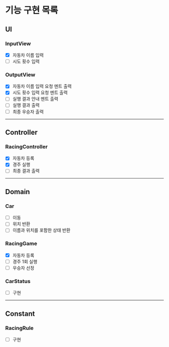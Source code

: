 # 기능 구현 목록

## UI
### InputView
- [x] 자동차 이름 입력
- [ ] 시도 횟수 입력

### OutputView
- [x] 자동차 이름 입력 요청 멘트 출력
- [x] 시도 횟수 입력 요청 멘트 출력
- [ ] 실행 결과 안내 멘트 출력
- [ ] 실행 결과 출력
- [ ] 최종 우승자 출력 
---

## Controller
### RacingController
- [x] 자동차 등록
- [x] 경주 실행
- [ ] 최종 결과 출력
---

## Domain
### Car
- [ ] 이동
- [ ] 위치 반환
- [ ] 이름과 위치를 포함한 상태 반환

### RacingGame
- [x] 자동차 등록
- [ ] 경주 1회 실행
- [ ] 우승자 선정

### CarStatus
- [ ] 구현
---

## Constant
### RacingRule
- [ ] 구현